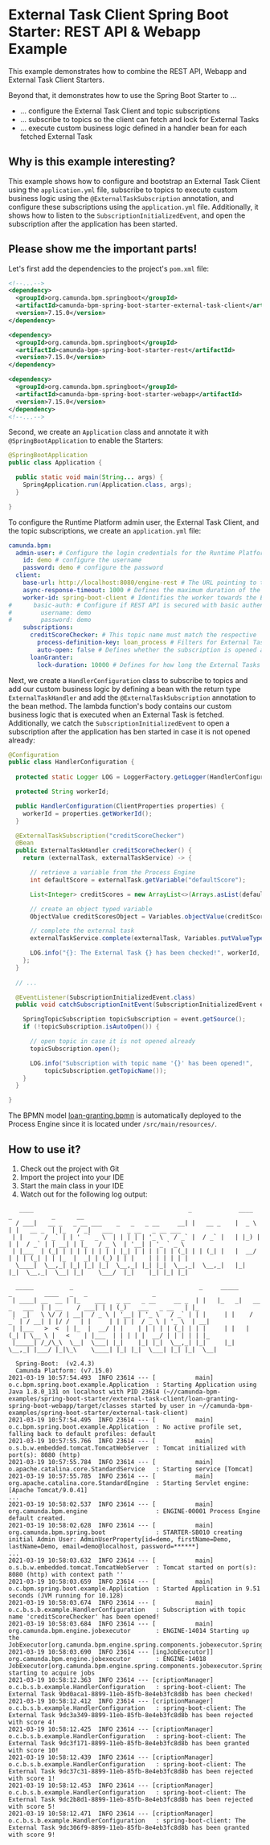 # External Task Client Spring Boot Starter: REST API & Webapp Example

This example demonstrates how to combine the REST API, Webapp and External Task Client Starters.

Beyond that, it demonstrates how to use the Spring Boot Starter to ...
* ... configure the External Task Client and topic subscriptions
* ... subscribe to topics so the client can fetch and lock for External Tasks
* ... execute custom business logic defined in a handler bean for each fetched External Task

## Why is this example interesting?

This example shows how to configure and bootstrap an External Task Client using the `application.yml` file,
subscribe to topics to execute custom business logic using the `@ExternalTaskSubscription` 
annotation, and configure these subscriptions using the `application.yml` file. Additionally, it shows
how to listen to the `SubscriptionInitializedEvent`, and open the subscription after the application
has been started.

## Please show me the important parts!

Let's first add the dependencies to the project's `pom.xml` file:
```xml
<!--...-->
<dependency>
  <groupId>org.camunda.bpm.springboot</groupId>
  <artifactId>camunda-bpm-spring-boot-starter-external-task-client</artifactId>
  <version>7.15.0</version>
</dependency>

<dependency>
  <groupId>org.camunda.bpm.springboot</groupId>
  <artifactId>camunda-bpm-spring-boot-starter-rest</artifactId>
  <version>7.15.0</version>
</dependency>

<dependency>
  <groupId>org.camunda.bpm.springboot</groupId>
  <artifactId>camunda-bpm-spring-boot-starter-webapp</artifactId>
  <version>7.15.0</version>
</dependency>
<!--...-->
```

Second, we create an `Application` class and annotate it with `@SpringBootApplication` to enable the Starters:

```java
@SpringBootApplication
public class Application {

  public static void main(String... args) {
    SpringApplication.run(Application.class, args);
  }

}
```

To configure the Runtime Platform admin user, the External Task Client, and the topic subscriptions, 
we create an `application.yml` file:
```yaml
camunda.bpm:
  admin-user: # Configure the login credentials for the Runtime Platform admin user
    id: demo # configure the username
    password: demo # configure the password
  client:
    base-url: http://localhost:8080/engine-rest # The URL pointing to the Camunda Platform Runtime REST API
    async-response-timeout: 1000 # Defines the maximum duration of the long-polling request
    worker-id: spring-boot-client # Identifies the worker towards the Engine
#      basic-auth: # Configure if REST API is secured with basic authentication
#        username: demo
#        password: demo
    subscriptions:
      creditScoreChecker: # This topic name must match the respective `@ExternalTaskSubscription`
        process-definition-key: loan_process # Filters for External Tasks of this key
        auto-open: false # Defines whether the subscription is opened automatically or not
      loanGranter:
        lock-duration: 10000 # Defines for how long the External Tasks are locked until they can be fetched again
```

Next, we create a `HandlerConfiguration` class to subscribe to topics and add our custom 
business logic by defining a bean with the return type `ExternalTaskHandler` and add the 
`@ExternalTaskSubscription` annotation to the bean method. The lambda function's body contains 
our custom business logic that is executed when an External Task is fetched. Additionally, we catch 
the `SubscriptionInitializedEvent` to open a subscription after the application has ben started in case it is not opened already:

```java
@Configuration
public class HandlerConfiguration {
  
  protected static Logger LOG = LoggerFactory.getLogger(HandlerConfiguration.class);

  protected String workerId;

  public HandlerConfiguration(ClientProperties properties) {
    workerId = properties.getWorkerId();
  }

  @ExternalTaskSubscription("creditScoreChecker")
  @Bean
  public ExternalTaskHandler creditScoreChecker() {
    return (externalTask, externalTaskService) -> {

      // retrieve a variable from the Process Engine
      int defaultScore = externalTask.getVariable("defaultScore");

      List<Integer> creditScores = new ArrayList<>(Arrays.asList(defaultScore, 9, 1, 4, 10));

      // create an object typed variable
      ObjectValue creditScoresObject = Variables.objectValue(creditScores).create();

      // complete the external task
      externalTaskService.complete(externalTask, Variables.putValueTyped("creditScores", creditScoresObject));

      LOG.info("{}: The External Task {} has been checked!", workerId, externalTask.getId());
    };
  }
  
  // ...

  @EventListener(SubscriptionInitializedEvent.class)
  public void catchSubscriptionInitEvent(SubscriptionInitializedEvent event) {

    SpringTopicSubscription topicSubscription = event.getSource();
    if (!topicSubscription.isAutoOpen()) {

      // open topic in case it is not opened already
      topicSubscription.open();

      LOG.info("Subscription with topic name '{}' has been opened!",
          topicSubscription.getTopicName());
    }
  }

}
```

The BPMN model [loan-granting.bpmn](./src/main/resources/bpmn/loan-granting.bpmn) is automatically deployed
to the Process Engine since it is located under `/src/main/resources/`.

## How to use it?

1. Check out the project with Git
2. Import the project into your IDE
3. Start the main class in your IDE
4. Watch out for the following log output:

```
   ____                                           _             ____    _           _      __
  / ___|   __ _   _ __ ___    _   _   _ __     __| |   __ _    |  _ \  | |   __ _  | |_   / _|   ___    _ __   _ __ ___
 | |      / _` | | '_ ` _ \  | | | | | '_ \   / _` |  / _` |   | |_) | | |  / _` | | __| | |_   / _ \  | '__| | '_ ` _ \
 | |___  | (_| | | | | | | | | |_| | | | | | | (_| | | (_| |   |  __/  | | | (_| | | |_  |  _| | (_) | | |    | | | | | |
  \____|  \__,_| |_| |_| |_|  \__,_| |_| |_|  \__,_|  \__,_|   |_|     |_|  \__,_|  \__| |_|    \___/  |_|    |_| |_| |_|

  _____          _                                   _     _____                 _         ____   _   _                  _
 | ____| __  __ | |_    ___   _ __   _ __     __ _  | |   |_   _|   __ _   ___  | | __    / ___| | | (_)   ___   _ __   | |_
 |  _|   \ \/ / | __|  / _ \ | '__| | '_ \   / _` | | |     | |    / _` | / __| | |/ /   | |     | | | |  / _ \ | '_ \  | __|
 | |___   >  <  | |_  |  __/ | |    | | | | | (_| | | |     | |   | (_| | \__ \ |   <    | |___  | | | | |  __/ | | | | | |_
 |_____| /_/\_\  \__|  \___| |_|    |_| |_|  \__,_| |_|     |_|    \__,_| |___/ |_|\_\    \____| |_| |_|  \___| |_| |_|  \__|

  Spring-Boot:  (v2.4.3)
  Camunda Platform: (v7.15.0)
2021-03-19 10:57:54.493  INFO 23614 --- [           main] o.c.bpm.spring.boot.example.Application  : Starting Application using Java 1.8.0_131 on localhost with PID 23614 (~//camunda-bpm-examples/spring-boot-starter/external-task-client/loan-granting-spring-boot-webapp/target/classes started by user in ~//camunda-bpm-examples/spring-boot-starter/external-task-client)
2021-03-19 10:57:54.495  INFO 23614 --- [           main] o.c.bpm.spring.boot.example.Application  : No active profile set, falling back to default profiles: default
2021-03-19 10:57:55.766  INFO 23614 --- [           main] o.s.b.w.embedded.tomcat.TomcatWebServer  : Tomcat initialized with port(s): 8080 (http)
2021-03-19 10:57:55.784  INFO 23614 --- [           main] o.apache.catalina.core.StandardService   : Starting service [Tomcat]
2021-03-19 10:57:55.785  INFO 23614 --- [           main] org.apache.catalina.core.StandardEngine  : Starting Servlet engine: [Apache Tomcat/9.0.41]
...
2021-03-19 10:58:02.537  INFO 23614 --- [           main] org.camunda.bpm.engine                   : ENGINE-00001 Process Engine default created.
2021-03-19 10:58:02.628  INFO 23614 --- [           main] org.camunda.bpm.spring.boot              : STARTER-SB010 creating initial Admin User: AdminUserProperty[id=demo, firstName=Demo, lastName=Demo, email=demo@localhost, password=******]
...
2021-03-19 10:58:03.632  INFO 23614 --- [           main] o.s.b.w.embedded.tomcat.TomcatWebServer  : Tomcat started on port(s): 8080 (http) with context path ''
2021-03-19 10:58:03.659  INFO 23614 --- [           main] o.c.bpm.spring.boot.example.Application  : Started Application in 9.51 seconds (JVM running for 10.128)
2021-03-19 10:58:03.674  INFO 23614 --- [           main] o.c.b.s.b.example.HandlerConfiguration   : Subscription with topic name 'creditScoreChecker' has been opened!
2021-03-19 10:58:03.684  INFO 23614 --- [           main] org.camunda.bpm.engine.jobexecutor       : ENGINE-14014 Starting up the JobExecutor[org.camunda.bpm.engine.spring.components.jobexecutor.SpringJobExecutor].
2021-03-19 10:58:03.690  INFO 23614 --- [ingJobExecutor]] org.camunda.bpm.engine.jobexecutor       : ENGINE-14018 JobExecutor[org.camunda.bpm.engine.spring.components.jobexecutor.SpringJobExecutor] starting to acquire jobs
2021-03-19 10:58:12.363  INFO 23614 --- [criptionManager] o.c.b.s.b.example.HandlerConfiguration   : spring-boot-client: The External Task 9bd0aca1-8899-11eb-85fb-8e4eb3fc8d8b has been checked!
2021-03-19 10:58:12.412  INFO 23614 --- [criptionManager] o.c.b.s.b.example.HandlerConfiguration   : spring-boot-client: The External Task 9dc3a349-8899-11eb-85fb-8e4eb3fc8d8b has been rejected with score 4!
2021-03-19 10:58:12.425  INFO 23614 --- [criptionManager] o.c.b.s.b.example.HandlerConfiguration   : spring-boot-client: The External Task 9dc3f171-8899-11eb-85fb-8e4eb3fc8d8b has been granted with score 10!
2021-03-19 10:58:12.439  INFO 23614 --- [criptionManager] o.c.b.s.b.example.HandlerConfiguration   : spring-boot-client: The External Task 9dc37c31-8899-11eb-85fb-8e4eb3fc8d8b has been rejected with score 1!
2021-03-19 10:58:12.453  INFO 23614 --- [criptionManager] o.c.b.s.b.example.HandlerConfiguration   : spring-boot-client: The External Task 9dc2b8d1-8899-11eb-85fb-8e4eb3fc8d8b has been rejected with score 5!
2021-03-19 10:58:12.471  INFO 23614 --- [criptionManager] o.c.b.s.b.example.HandlerConfiguration   : spring-boot-client: The External Task 9dc306f9-8899-11eb-85fb-8e4eb3fc8d8b has been granted with score 9!
```